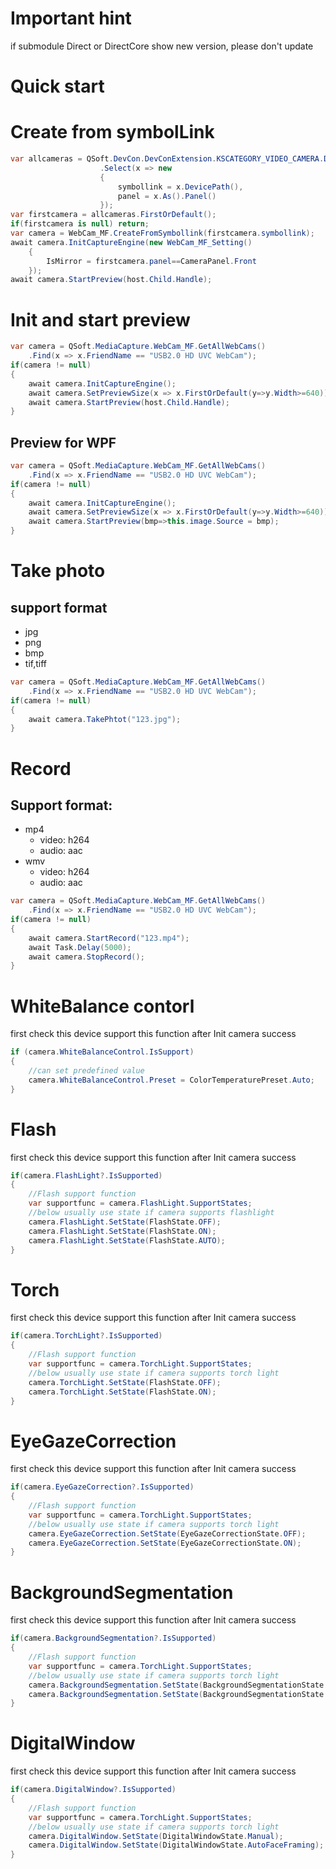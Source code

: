 # Important hint
if submodule Direct or DirectCore show new version, please don't update

# Quick start
# Create from symbolLink
```c#
var allcameras = QSoft.DevCon.DevConExtension.KSCATEGORY_VIDEO_CAMERA.DevicesFromInterface()
                    .Select(x => new
                    {
                        symbollink = x.DevicePath(),
                        panel = x.As().Panel()
                    });
var firstcamera = allcameras.FirstOrDefault();
if(firstcamera is null) return;
var camera = WebCam_MF.CreateFromSymbollink(firstcamera.symbollink);
await camera.InitCaptureEngine(new WebCam_MF_Setting()
    {
        IsMirror = firstcamera.panel==CameraPanel.Front
    });
await camera.StartPreview(host.Child.Handle);
```

# Init and start preview
```c#
var camera = QSoft.MediaCapture.WebCam_MF.GetAllWebCams()
    .Find(x => x.FriendName == "USB2.0 HD UVC WebCam");
if(camera != null)
{
    await camera.InitCaptureEngine();
    await camera.SetPreviewSize(x => x.FirstOrDefault(y=>y.Width>=640));
    await camera.StartPreview(host.Child.Handle);
}
```
## Preview for WPF
```c#
var camera = QSoft.MediaCapture.WebCam_MF.GetAllWebCams()
    .Find(x => x.FriendName == "USB2.0 HD UVC WebCam");
if(camera != null)
{
    await camera.InitCaptureEngine();
    await camera.SetPreviewSize(x => x.FirstOrDefault(y=>y.Width>=640));
    await camera.StartPreview(bmp=>this.image.Source = bmp);
}
```

# Take photo
## support format
* jpg
* png
* bmp
* tif,tiff
```c#
var camera = QSoft.MediaCapture.WebCam_MF.GetAllWebCams()
    .Find(x => x.FriendName == "USB2.0 HD UVC WebCam");
if(camera != null)
{
    await camera.TakePhtot("123.jpg");
}
```

# Record
## Support format:
- mp4
    - video: h264
    - audio: aac
- wmv
    - video: h264
    - audio: aac

```c#
var camera = QSoft.MediaCapture.WebCam_MF.GetAllWebCams()
    .Find(x => x.FriendName == "USB2.0 HD UVC WebCam");
if(camera != null)
{
    await camera.StartRecord("123.mp4");
    await Task.Delay(5000);
    await camera.StopRecord();
}

```

# WhiteBalance contorl
first check this device support  this function after Init camera success
```c#
if (camera.WhiteBalanceControl.IsSupport)
{
    //can set predefined value
    camera.WhiteBalanceControl.Preset = ColorTemperaturePreset.Auto;
}

```

# Flash
first check this device support  this function after Init camera success
```c#
if(camera.FlashLight?.IsSupported)
{
    //Flash support function
    var supportfunc = camera.FlashLight.SupportStates;
    //below usually use state if camera supports flashlight
    camera.FlashLight.SetState(FlashState.OFF);
    camera.FlashLight.SetState(FlashState.ON);
    camera.FlashLight.SetState(FlashState.AUTO);
}

```
# Torch
first check this device support  this function after Init camera success
```c#
if(camera.TorchLight?.IsSupported)
{
    //Flash support function
    var supportfunc = camera.TorchLight.SupportStates;
    //below usually use state if camera supports torch light
    camera.TorchLight.SetState(FlashState.OFF);
    camera.TorchLight.SetState(FlashState.ON);
}
```

# EyeGazeCorrection
first check this device support  this function after Init camera success
```c#
if(camera.EyeGazeCorrection?.IsSupported)
{
    //Flash support function
    var supportfunc = camera.TorchLight.SupportStates;
    //below usually use state if camera supports torch light
    camera.EyeGazeCorrection.SetState(EyeGazeCorrectionState.OFF);
    camera.EyeGazeCorrection.SetState(EyeGazeCorrectionState.ON);
}
```

# BackgroundSegmentation
first check this device support  this function after Init camera success
```c#
if(camera.BackgroundSegmentation?.IsSupported)
{
    //Flash support function
    var supportfunc = camera.TorchLight.SupportStates;
    //below usually use state if camera supports torch light
    camera.BackgroundSegmentation.SetState(BackgroundSegmentationState.OFF);
    camera.BackgroundSegmentation.SetState(BackgroundSegmentationState.Blur);
}
```

# DigitalWindow
first check this device support  this function after Init camera success
```c#
if(camera.DigitalWindow?.IsSupported)
{
    //Flash support function
    var supportfunc = camera.TorchLight.SupportStates;
    //below usually use state if camera supports torch light
    camera.DigitalWindow.SetState(DigitalWindowState.Manual);
    camera.DigitalWindow.SetState(DigitalWindowState.AutoFaceFraming);
}
```


